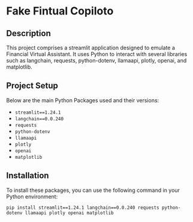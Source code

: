 # Fake Fintual Copiloto

## Description

This project comprises a streamlit application designed to emulate a Financial Virtual Assistant. It uses Python to interact with several libraries such as langchain, requests, python-dotenv, llamaapi, plotly, openai, and matplotlib.

## Project Setup

Below are the main Python Packages used and their versions:

- `streamlit==1.24.1` 
- `langchain==0.0.240`
- `requests`
- `python-dotenv`
- `llamaapi`
- `plotly`
- `openai`
- `matplotlib`

## Installation

To install these packages, you can use the following command in your Python environment:

```pip install streamlit==1.24.1 langchain==0.0.240 requests python-dotenv llamaapi plotly openai matplotlib```


